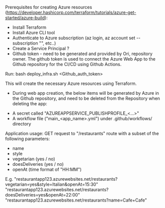 Prerequisites for creating Azure resources
(https://developer.hashicorp.com/terraform/tutorials/azure-get-started/azure-build):
- Install Terraform
- Install Azure CLI tool
- Authenticate to Azure subscription (az login, az account set --subscription "<subscription-id>", etc..)
- Create a Service Principal ?
- Github token - need to be generated and provided by Ori, repository owner.
The github token is used to connect the Azure Web App to the Github repository for the CI/CD using Github Actions.


Run:
bash deploy_infra.sh <Github_auth_token>

This will create the necessary Azure resources using Terraform.


* During web app creation, the below items will be generated by Azure in the Github repository,
and need to be deleted from the Repository when deleting the app:
- A secret called "AZUREAPPSERVICE_PUBLISHPROFILE_<...>"
- A workflow file ("main_<app_name>.yml") under .github/workflows/ directory



Application usage:
GET request to "/restaurants" route with a subset of the following parameters:
- name
- style
- vegetarian (yes / no)
- doesDeliveries (yes / no)
- openAt (time format of "HH:MM")

E.g.
"restaurantapp123.azurewebsites.net/restaurants?vegetarian=yes&style=Italian&openAt=15:30"
"restaurantapp123.azurewebsites.net/restaurants?doesDeliveries=yes&openAt=22:00"
"restaurantapp123.azurewebsites.net/restaurants?name=Cafe+Cafe"

